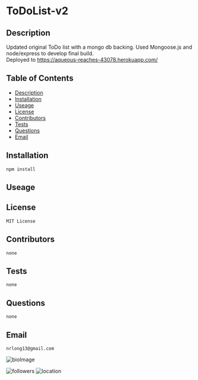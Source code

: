 # ToDoList-v2

## Description

Updated original ToDo list with a mongo db backing.  Used Mongoose.js and node/express to develop final build.  
Deployed to https://aqueous-reaches-43078.herokuapp.com/


## Table of Contents

* [Description](#Description)
* [Installation](#Installation)
* [Useage](#Useage)
* [License](#License)
* [Contributors](#Contributors)
* [Tests](#Tests)
* [Questions](#Questions)
* [Email](#Email)

## Installation

    npm install

## Useage

    

## License

    MIT License

## Contributors

    none

## Tests

    none

## Questions

    none

## Email

    nrlong13@gmail.com

![bioImage](https://avatars.githubusercontent.com/u/59449041?v=4&s=200)


![followers](https://img.shields.io/badge/Followers-10-brightgreen)
![location](https://img.shields.io/badge/Location-Maryland-blue)

